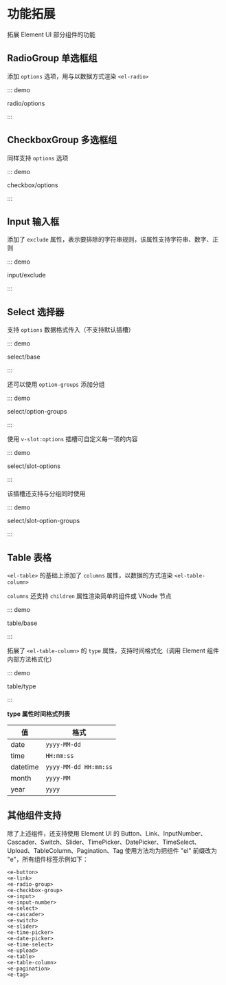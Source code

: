 # 功能拓展

拓展 Element UI 部分组件的功能

## RadioGroup 单选框组

添加 `options` 选项，用与以数据方式渲染 `<el-radio>`

::: demo

radio/options

:::

## CheckboxGroup 多选框组

同样支持 `options` 选项

::: demo

checkbox/options

:::

## Input 输入框

添加了 `exclude` 属性，表示要排除的字符串规则，该属性支持字符串、数字、正则

::: demo

input/exclude

:::

## Select 选择器

支持 `options` 数据格式传入（不支持默认插槽）

::: demo

select/base

:::

还可以使用 `option-groups` 添加分组

::: demo

select/option-groups

:::

使用 `v-slot:options` 插槽可自定义每一项的内容

::: demo

select/slot-options

:::

该插槽还支持与分组同时使用

::: demo

select/slot-option-groups

:::

## Table 表格

`<el-table>` 的基础上添加了 `columns` 属性，以数据的方式渲染 `<el-table-column>`

`columns` 还支持 `children` 属性渲染简单的组件或 VNode 节点

::: demo

table/base

:::

拓展了 `<el-table-column>` 的 `type` 属性，支持时间格式化（调用 Element 组件内部方法格式化）

::: demo

table/type

:::

**type 属性时间格式列表**

| 值       | 格式                  |
| -------- | --------------------- |
| date     | `yyyy-MM-dd`          |
| time     | `HH:mm:ss`            |
| datetime | `yyyy-MM-dd HH:mm:ss` |
| month    | `yyyy-MM`             |
| year     | `yyyy`                |

## 其他组件支持

除了上述组件，还支持使用 Element UI 的 Button、Link、InputNumber、Cascader、Switch、Slider、TimePicker、DatePicker、TimeSelect、Upload、TableColumn、Pagination、Tag 使用方法均为把组件 "el" 前缀改为 "e"，所有组件标签示例如下：

```vue
<e-button>
<e-link>
<e-radio-group>
<e-checkbox-group>
<e-input>
<e-input-number>
<e-select>
<e-cascader>
<e-switch>
<e-slider>
<e-time-picker>
<e-date-picker>
<e-time-select>
<e-upload>
<e-table>
<e-table-column>
<e-pagination>
<e-tag>
```

<script setup lang="ts">
import RadioOptions from 'docs/demo/radio/options.vue'
import CheckboxOptions from 'docs/demo/checkbox/options.vue'
import InputExclude from 'docs/demo/input/exclude.vue'
import SelectBase from 'docs/demo/select/base.vue'
import SelectOptionGroups from 'docs/demo/select/option-groups.vue'
import SelectSlotOptions from 'docs/demo/select/slot-options.vue'
import SelectSlotOptionGroups from 'docs/demo/select/slot-option-groups.vue'
import TableBase from 'docs/demo/table/base.vue'
import TableType from 'docs/demo/table/type.vue'
</script>

<style>
.demo-input .el-input {
  max-width: 240px;
  margin-right: 20px;
}

.demo-input .el-textarea {
  max-width: 240px;
}
.demo-table .el-table table {
  margin-bottom: 0
}
.demo-table .el-table .el-button--danger {
  margin-left: 12px;
}
</style>
